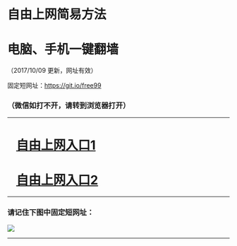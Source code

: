 ﻿# 自由上网简易方法

# 电脑、手机一键翻墙

（2017/10/09 更新，网址有效）

固定短网址：https://git.io/free99

### （微信如打不开，请转到浏览器打开）


***





# &nbsp;&nbsp; <a href="http://ft802111736.fwq-tz-1001.info/fwqtz01.html?t=100900126262 " target="_blank">自由上网入口1</a>
# &nbsp;&nbsp; <a href="http://ft1002414038.fwq-tz-1002.info/fwqtz02.html?t=100900110298 " target="_blank">自由上网入口2</a>
***

### 请记住下图中固定短网址：

<img src="https://s3-us-west-2.amazonaws.com/fwq-1001/yjfq-20170905okok.png" /> 


***

